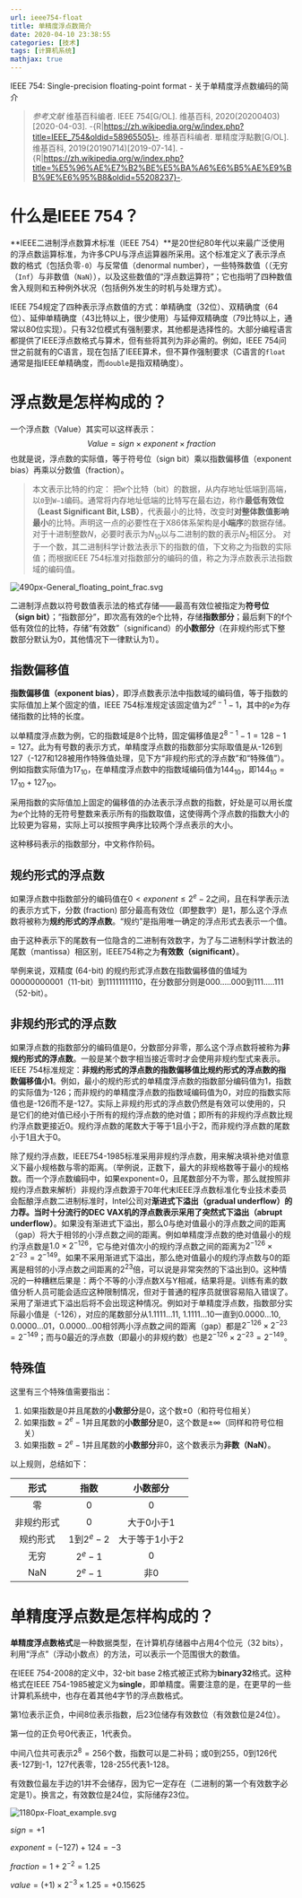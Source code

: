 ```yaml
---
url: ieee754-float
title: 单精度浮点数简介
date: 2020-04-10 23:38:55
categories: [技术]
tags: [计算机系统]
mathjax: true
---
```

IEEE 754: Single-precision floating-point format - 关于单精度浮点数编码的简介
<!--more-->

> *参考文献*
> 维基百科编者. IEEE 754[G/OL]. 维基百科, 2020(20200403)[2020-04-03]. -{R|https://zh.wikipedia.org/w/index.php?title=IEEE_754&oldid=58965505}-.
> 维基百科编者. 單精度浮點數[G/OL]. 维基百科, 2019(20190714)[2019-07-14]. -{R|https://zh.wikipedia.org/w/index.php?title=%E5%96%AE%E7%B2%BE%E5%BA%A6%E6%B5%AE%E9%BB%9E%E6%95%B8&oldid=55208237}-.

# 什么是IEEE 754？

**IEEE二进制浮点数算术标准（IEEE 754）**是20世纪80年代以来最广泛使用的浮点数运算标准，为许多CPU与浮点运算器所采用。这个标准定义了表示浮点数的格式（包括负零`-0`）与反常值（denormal number），一些特殊数值（（无穷（`Inf`）与非数值（`NaN`）），以及这些数值的“浮点数运算符”；它也指明了四种数值舍入规则和五种例外状况（包括例外发生的时机与处理方式）。

IEEE 754规定了四种表示浮点数值的方式：单精确度（32位）、双精确度（64位）、延伸单精确度（43比特以上，很少使用）与延伸双精确度（79比特以上，通常以80位实现）。只有32位模式有强制要求，其他都是选择性的。大部分编程语言都提供了IEEE浮点数格式与算术，但有些将其列为非必需的。例如，IEEE 754问世之前就有的C语言，现在包括了IEEE算术，但不算作强制要求（C语言的`float`通常是指IEEE单精确度，而`double`是指双精确度）。

# 浮点数是怎样构成的？

一个浮点数（Value）其实可以这样表示：$$Value=sign\times exponent\times fraction$$
也就是说，浮点数的实际值，等于符号位（sign bit）乘以指数偏移值（exponent bias）再乘以分数值（fraction）。

> 本文表示比特的约定：
> 把`W`个比特（bit）的数据，从内存地址低端到高端，以`0`到`W−1`编码。通常将内存地址低端的比特写在最右边，称作**最低有效位（Least Significant Bit, LSB）**，代表最小的比特，改变时**对整体数值影响最小**的比特。声明这一点的必要性在于X86体系架构是**小端序**的数据存储。
> 对于十进制整数$N$，必要时表示为$N_{10}$以与二进制的数的表示$N_2$相区分。
> 对于一个数，其二进制科学计数法表示下的指数的值，下文称之为指数的实际值；而根据IEEE 754标准对指数部分的编码的值，称之为浮点数表示法指数域的编码值。

![490px-General_floating_point_frac.svg](https://i0.hdslb.com/bfs/album/a2bedb9531ae71ecb62babb3353024ca1a235965.png)

二进制浮点数以符号数值表示法的格式存储——最高有效位被指定为**符号位（sign bit）**；“指数部分”，即次高有效的e个比特，存储**指数部分**；最后剩下的f个低有效位的比特，存储“有效数”（significand）的**小数部分**（在非规约形式下整数部分默认为0，其他情况下一律默认为1）。

## 指数偏移值

**指数偏移值（exponent bias）**，即浮点数表示法中指数域的编码值，等于指数的实际值加上某个固定的值，IEEE 754标准规定该固定值为$2^{e-1}-1$，其中的$e$为存储指数的比特的长度。

以单精度浮点数为例，它的指数域是8个比特，固定偏移值是$2^{8-1}-1=128-1=127$。此为有号数的表示方式，单精度浮点数的指数部分实际取值是从-126到127（-127和128被用作特殊值处理，见下方“非规约形式的浮点数”和“特殊值”）。例如指数实际值为$17_{10}$，在单精度浮点数中的指数域编码值为$144_{10}$，即$144_{10}=17_{10}+127_{10}$。

采用指数的实际值加上固定的偏移值的办法表示浮点数的指数，好处是可以用长度为$e$个比特的无符号整数来表示所有的指数取值，这使得两个浮点数的指数大小的比较更为容易，实际上可以按照字典序比较两个浮点表示的大小。

这种移码表示的指数部分，中文称作阶码。

## 规约形式的浮点数

如果浮点数中指数部分的编码值在$0< exponent\leq 2^{e}-2$之间，且在科学表示法的表示方式下，分数 (fraction) 部分最高有效位（即整数字）是$1$，那么这个浮点数将被称为**规约形式的浮点数**。“规约”是指用唯一确定的浮点形式去表示一个值。

由于这种表示下的尾数有一位隐含的二进制有效数字，为了与二进制科学计数法的尾数（mantissa）相区别，IEEE754称之为**有效数（significant）**。

举例来说，双精度 (64-bit) 的规约形式浮点数在指数偏移值的值域为$00000000001$（11-bit）到$11111111110$，在分数部分则是$000.....000$到$111.....111$（52-bit）。

## 非规约形式的浮点数

如果浮点数的指数部分的编码值是0，分数部分非零，那么这个浮点数将被称为**非规约形式的浮点数**。一般是某个数字相当接近零时才会使用非规约型式来表示。 IEEE 754标准规定：**非规约形式的浮点数的指数偏移值比规约形式的浮点数的指数偏移值小1**。例如，最小的规约形式的单精度浮点数的指数部分编码值为1，指数的实际值为-126；而非规约的单精度浮点数的指数域编码值为0，对应的指数实际值也是-126而不是-127。实际上非规约形式的浮点数仍然是有效可以使用的，只是它们的绝对值已经小于所有的规约浮点数的绝对值；即所有的非规约浮点数比规约浮点数更接近0。规约浮点数的尾数大于等于1且小于2，而非规约浮点数的尾数小于1且大于0。

除了规约浮点数，IEEE754-1985标准采用非规约浮点数，用来解决填补绝对值意义下最小规格数与零的距离。（举例说，正数下，最大的非规格数等于最小的规格数。而一个浮点数编码中，如果exponent=0，且尾数部分不为零，那么就按照非规约浮点数来解析）非规约浮点数源于70年代末IEEE浮点数标准化专业技术委员会酝酿浮点数二进制标准时，Intel公司对**渐进式下溢出（gradual underflow）**的力荐。当时十分流行的DEC VAX机的浮点数表示采用了**突然式下溢出（abrupt underflow）**。如果没有渐进式下溢出，那么0与绝对值最小的浮点数之间的距离（gap）将大于相邻的小浮点数之间的距离。例如单精度浮点数的绝对值最小的规约浮点数是$1.0\times 2^{-126}$，它与绝对值次小的规约浮点数之间的距离为$2^{-126}\times 2^{-23}=2^{-149}$。如果不采用渐进式下溢出，那么绝对值最小的规约浮点数与0的距离是相邻的小浮点数之间距离的$2^{23}$倍，可以说是非常突然的下溢出到0。这种情况的一种糟糕后果是：两个不等的小浮点数X与Y相减，结果将是。训练有素的数值分析人员可能会适应这种限制情况，但对于普通的程序员就很容易陷入错误了。采用了渐进式下溢出后将不会出现这种情况。例如对于单精度浮点数，指数部分实际最小值是（-126），对应的尾数部分从$1.1111\ldots 11$, $1.1111\ldots 10$一直到$0.0000\ldots 10$, $0.0000\ldots 01$，$0.0000\ldots 00$相邻两小浮点数之间的距离（gap）都是$2^{-126}\times 2^{-23}=2^{-149}$；而与0最近的浮点数（即最小的非规约数）也是$2^{-126}\times 2^{-23}=2^{-149}$。

## 特殊值

这里有三个特殊值需要指出：
1. 如果指数是0并且尾数的**小数部分**是0，这个数±0（和符号位相关）
2. 如果指数 = $2^{e}-1$并且尾数的**小数部分**是0，这个数是±∞（同样和符号位相关）
3. 如果指数 = $2^{e}-1$并且尾数的**小数部分**非0，这个数表示为**非数（NaN）**。

以上规则，总结如下：

|形式|指数|小数部分|
|:-:|:-:|:-----:|
|零|0|0|
|非规约形式|0|大于0小于1|
|规约形式|$1$到$2^{e}-2$|大于等于1小于2|
|无穷|$2^{e}-1$|0|
|NaN|$2^{e}-1$|非0|

# 单精度浮点数是怎样构成的？

**单精度浮点数格式**是一种数据类型，在计算机存储器中占用4个位元（32 bits），利用“浮点”（浮动小数点）的方法，可以表示一个范围很大的数值。

在IEEE 754-2008的定义中，32-bit base 2格式被正式称为**binary32**格式。这种格式在IEEE 754-1985被定义为**single**，即单精度。需要注意的是，在更早的一些计算机系统中，也存在着其他4字节的浮点数格式。

第1位表示正负，中间8位表示指数，后23位储存有效数位（有效数位是24位）。

第一位的正负号0代表正，1代表负。

中间八位共可表示$2^8=256$个数，指数可以是二补码；或0到255，0到126代表-127到-1，127代表零，128-255代表1-128。

有效数位最左手边的1并不会储存，因为它一定存在（二进制的第一个有效数字必定是1）。换言之，有效数位是24位，实际储存23位。

![1180px-Float_example.svg](https://i0.hdslb.com/bfs/album/80229aa879b5392a55d4cd3e73957c9df7a35537.png)

$sign=+1$

$exponent=(-127)+124=-3$

$fraction=1+2^{-2}=1.25$

$value=(+1)\times 2^{-3}\times 1.25=+0.15625$
